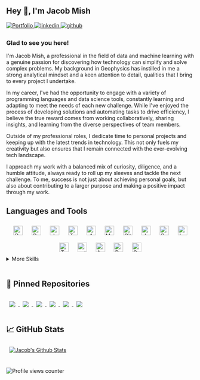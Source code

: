 <!-- </a>![Jacob Mish](https://github.com/Feromond/feromond/assets/53460081/12988e16-87f6-4626-9fe4-9b9cc6957898) -->



## Hey 👋, I'm Jacob Mish  
  
<a href="https://JacobMish.com" target="_blank">
<img src=https://img.shields.io/badge/website-000000?style=for-the-badge&logo=About.me&logoColor=white alt=Portfolio style="margin-bottom: 5px;" />
</a>  
<a href="https://linkedin.com/in/jacob-mish-25915722a/" target="_blank">
<img src=https://img.shields.io/badge/linkedin-%231E77B5.svg?&style=for-the-badge&logo=linkedin&logoColor=white alt=linkedin style="margin-bottom: 5px;" />
</a>
<a href="https://github.com/Feromond" target="_blank">
<img src=https://img.shields.io/badge/github-%2324292e.svg?&style=for-the-badge&logo=github&logoColor=white alt=github style="margin-bottom: 5px;" />
</a>  

  



### Glad to see you here!  
I'm Jacob Mish, a professional in the field of data and machine learning with a genuine passion for discovering how technology can simplify and solve complex problems. My background in Geophysics has instilled in me a strong analytical mindset and a keen attention to detail, qualities that I bring to every project I undertake.

In my career, I've had the opportunity to engage with a variety of programming languages and data science tools, constantly learning and adapting to meet the needs of each new challenge. While I've enjoyed the process of developing solutions and automating tasks to drive efficiency, I believe the true reward comes from working collaboratively, sharing insights, and learning from the diverse perspectives of team members.

Outside of my professional roles, I dedicate time to personal projects and keeping up with the latest trends in technology. This not only fuels my creativity but also ensures that I remain connected with the ever-evolving tech landscape.

I approach my work with a balanced mix of curiosity, diligence, and a humble attitude, always ready to roll up my sleeves and tackle the next challenge. To me, success is not just about achieving personal goals, but also about contributing to a larger purpose and making a positive impact through my work. 
  


## Languages and Tools  
<div align="center">  
<a href="https://www.python.org/" target="_blank"><img style="margin: 10px" src="https://profilinator.rishav.dev/skills-assets/python-original.svg" alt="Python" height="25" /></a>  
<a href="https://www.rust-lang.org/" target="_blank"><img style="margin: 10px" src="https://profilinator.rishav.dev/skills-assets/rust-plain.svg" alt="Rust" height="25" /></a>  
<a href="https://www.java.com/" target="_blank"><img style="margin: 10px" src="https://profilinator.rishav.dev/skills-assets/java-original-wordmark.svg" alt="Java" height="25" /></a>  
<a href="https://www.tensorflow.org/" target="_blank"><img style="margin: 10px" src="https://profilinator.rishav.dev/skills-assets/tensorflow-icon.svg" alt="TensorFlow" height="25" /></a>  
<a href="https://aws.amazon.com/" target="_blank"><img style="margin: 10px" src="https://profilinator.rishav.dev/skills-assets/amazonwebservices-original-wordmark.svg" alt="AWS" height="25" /></a>  
<a href="https://www.mysql.com/" target="_blank"><img style="margin: 10px" src="https://profilinator.rishav.dev/skills-assets/mysql-original-wordmark.svg" alt="MySQL" height="25" /></a>  
<a href="https://github.com/" target="_blank"><img style="margin: 10px" src="https://profilinator.rishav.dev/skills-assets/git-scm-icon.svg" alt="Git" height="25" /></a>  
<a href="https://www.javascript.com/" target="_blank"><img style="margin: 10px" src="https://profilinator.rishav.dev/skills-assets/javascript-original.svg" alt="JavaScript" height="25" /></a>  
<a href="https://reactjs.org/" target="_blank"><img style="margin: 10px" src="https://profilinator.rishav.dev/skills-assets/react-original-wordmark.svg" alt="React" height="25" /></a>  
<a href="https://www.latex-project.org/" target="_blank"><img style="margin: 10px" src="https://profilinator.rishav.dev/skills-assets/latex.png" alt="LaTeX" height="25" /></a>  
<a href="https://www.tableau.com/" target="_blank"><img style="margin: 10px" src="https://profilinator.rishav.dev/skills-assets/tableau.svg" alt="Tableau" height="25" /></a>  
<a href="https://pytorch.org/" target="_blank"><img style="margin: 10px" src="https://profilinator.rishav.dev/skills-assets/pytorch-icon.svg" alt="pytorch" height="25" /></a>  
<a href="https://azure.microsoft.com/en-in/" target="_blank"><img style="margin: 10px" src="https://profilinator.rishav.dev/skills-assets/microsoft_azure-icon.svg" alt="Azure" height="25" /></a>  
<a href="https://www.docker.com/" target="_blank"><img style="margin: 10px" src="https://profilinator.rishav.dev/skills-assets/docker-original-wordmark.svg" alt="Docker" height="25" /></a>  
<a href="https://opencv.org/" target="_blank"><img style="margin: 10px" src="https://profilinator.rishav.dev/skills-assets/opencv-icon.svg" alt="OpenCV" height="25" /></a>  
</div>  


<details>
<summary>More Skills</summary>
<br>
  <img align="center" style="margin:1rem 0.5rem" src="https://img.shields.io/badge/Package-Sklearn-informational?style=flat&logo=Sklearn&logoColor=white&color=4AB197" />
  <img align="center" style="margin:1rem 0.5rem" src="https://img.shields.io/badge/Package-Numpy-informational?style=flat&logo=Numpy&logoColor=white&color=4AB197" />
  <img align="center" style="margin:1rem 0.5rem" src="https://img.shields.io/badge/Package-Scipy-informational?style=flat&logo=Scipy&logoColor=white&color=4AB197" />
  <img align="center" style="margin:1rem 0.5rem" src="https://img.shields.io/badge/Package-Pandas-informational?style=flat&logo=Pandas&logoColor=white&color=4AB197" />
  <img align="center" style="margin:1rem 0.5rem" src="https://img.shields.io/badge/Code-Matlab-informational?style=flat&logo=Matlab&logoColor=white&color=4AB197" />
  <img align="center" style="margin:1rem 0.5rem" src="https://img.shields.io/badge/NLP-HuggingFace-informational?style=flat&logo=HuggingFace&logoColor=white&color=4AB197" />
  <img align="center" style="margin:1rem 0.5rem" src="https://img.shields.io/badge/Visualization-Matplotlib-informational?style=flat&logo=Matplotlib&logoColor=white&color=4AB197" />
  <img align="center" style="margin:1rem 0.5rem" src="https://img.shields.io/badge/Visualization-Seaborn-informational?style=flat&logo=Seaborn&logoColor=white&color=4AB197" />
  <img align="center" style="margin:1rem 0.5rem" src="https://img.shields.io/badge/Visualization-Plotly-informational?style=flat&logo=Plotly&logoColor=white&color=4AB197" />
</details>

<br/>  

## 📌 Pinned Repositories

<a href="https://github.com/Feromond/budget_tracker_tui">
  <img align="center" style="margin:1rem 0.5rem" src="https://github-readme-stats-git-masterrstaa-rickstaa.vercel.app/api/pin/?username=feromond&repo=budget_tracker_tui&title_color=ffffff&text_color=c9cacc&icon_color=4AB197&bg_color=1A2B34" />
</a>

<a href="https://github.com/Feromond/jacobs-portfolio-v2">
  <img align="center" style="margin:1rem 0.5rem" src="https://github-readme-stats-git-masterrstaa-rickstaa.vercel.app/api/pin/?username=feromond&repo=jacobs-portfolio-v2&title_color=ffffff&text_color=c9cacc&icon_color=4AB197&bg_color=1A2B34" />
</a>

<a href="https://github.com/Feromond/rust_snake_game">
  <img align="center" style="margin:1rem 0.5rem" src="https://github-readme-stats-git-masterrstaa-rickstaa.vercel.app/api/pin/?username=feromond&repo=rust_snake_game&title_color=ffffff&text_color=c9cacc&icon_color=4AB197&bg_color=1A2B34" />
</a>

<a href="https://github.com/Feromond/hypixel-api-lib">
  <img align="center" style="margin:1rem 0.5rem" src="https://github-readme-stats-git-masterrstaa-rickstaa.vercel.app/api/pin/?username=feromond&repo=hypixel-api-lib&title_color=ffffff&text_color=c9cacc&icon_color=4AB197&bg_color=1A2B34" />
</a>

<a href="https://github.com/zamaniali1995/ml-pipeline">
  <img align="center" style="margin:1rem 0.5rem" src="https://github-readme-stats-git-masterrstaa-rickstaa.vercel.app/api/pin/?username=zamaniali1995&repo=ml-pipeline&title_color=ffffff&text_color=c9cacc&icon_color=4AB197&bg_color=1A2B34" />
</a>

<a href="https://github.com/Feromond/FilteringTechniques">
  <img align="center" style="margin:1rem 0.5rem" src="https://github-readme-stats-git-masterrstaa-rickstaa.vercel.app/api/pin/?username=feromond&repo=filteringtechniques&title_color=ffffff&text_color=c9cacc&icon_color=4AB197&bg_color=1A2B34" />
</a>

<!--- <a href="https://github.com/Feromond/hypixel-bazaar-api">
  <img align="center" style="margin:1rem 0.5rem" src="https://github-readme-stats-git-masterrstaa-rickstaa.vercel.app/api/pin/?username=feromond&repo=hypixel-bazaar-api&title_color=ffffff&text_color=c9cacc&icon_color=4AB197&bg_color=1A2B34" />
</a>
-->

<!--- <a href="https://github.com/Feromond/fft_rust">
  <img align="center" style="margin:1rem 0.5rem" src="https://github-readme-stats-git-masterrstaa-rickstaa.vercel.app/api/pin/?username=feromond&repo=fft_rust&title_color=ffffff&text_color=c9cacc&icon_color=4AB197&bg_color=1A2B34" />
</a>
 -->


<br/>

## &#x1f4c8; GitHub Stats

<a href="https://github.com/feromond">
  <img align="center" style="margin:0.5rem" src="https://github-readme-stats-git-masterrstaa-rickstaa.vercel.app/api?username=feromond&show_icons=true&theme=synthwave&count_private=true" alt="Jacob's Github Stats" />
</a>


<br/>  


<br/>  


![Profile views counter](https://komarev.com/ghpvc/?username=feromond&&style=flat-square)  
  
